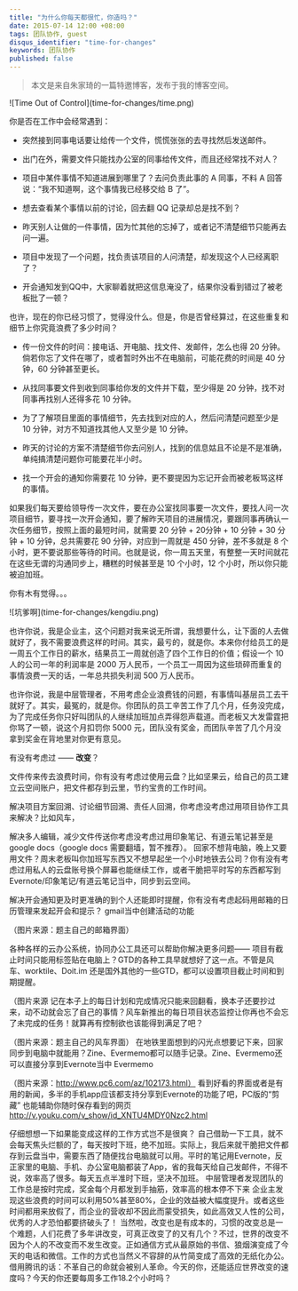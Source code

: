 ```yaml
---
title: "为什么你每天都很忙，你造吗？"
date: 2015-07-14 12:00 +08:00
tags: 团队协作, guest
disqus_identifier: "time-for-changes"
keywords: 团队协作
published: false
---
```


> 本文是来自朱家琦的一篇特邀博客，发布于我的博客空间。

<aside class="aside">
  ![Time Out of Control](time-for-changes/time.png)
</aside>

你是否在工作中会经常遇到：

* 突然接到同事电话要让给传一个文件，慌慌张张的去寻找然后发送邮件。

* 出门在外，需要文件只能找办公室的同事给传文件，而且还经常找不对人？

* 项目中某件事情不知道进展到哪里了？去问负责此事的 A 同事，不料 A 回答说：“我不知道啊，这个事情我已经移交给 B 了”。

* 想去查看某个事情以前的讨论，回去翻 QQ 记录却总是找不到？

* 昨天别人让做的一件事情，因为忙其他的忘掉了，或者记不清楚细节只能再去问一遍。

* 项目中发现了一个问题，找负责该项目的人问清楚，却发现这个人已经离职了？

* 开会通知发到QQ中，大家聊着就把这信息淹没了，结果你没看到错过了被老板批了一顿？

也许，现在的你已经习惯了，觉得没什么。但是，你是否曾经算过，在这些重复和细节上你究竟浪费了多少时间？

* 传一份文件的时间：接电话、开电脑、找文件、发邮件，怎么也得 20 分钟。倘若你忘了文件在哪了，或者暂时外出不在电脑前，可能花费的时间是 40 分钟，60 分钟甚至更长。

* 从找同事要文件到收到同事给你发的文件并下载，至少得是 20 分钟，找不对同事再找别人还得多花 10 分钟。

* 为了了解项目里面的事情细节，先去找到对应的人，然后问清楚问题至少是 10 分钟，对方不知道找其他人又至少是 10 分钟。

* 昨天的讨论的方案不清楚细节你去问别人，找到的信息姑且不论是不是准确，单纯搞清楚问题你可能要花半小时。

* 找一个开会的通知你需要花 10 分钟，更不要提因为忘记开会而被老板骂这样的事情。

如果我们每天要给领导传一次文件，要在办公室找同事要一次文件，要找人问一次项目细节，要寻找一次开会通知，要了解昨天项目的进展情况，要跟同事再确认一次任务细节，按照上面的最短时间，就需要 20 分钟 + 20分钟 + 10 分钟 + 30 分钟 + 10 分钟，总共需要花 90 分钟，对应到一周就是 450 分钟，差不多就是 8 个小时，更不要说那些等待的时间。也就是说，你一周五天里，有整整一天时间就花在这些无谓的沟通同步上，糟糕的时候甚至是 10 个小时，12 个小时，所以你只能被迫加班。

你有木有觉得。。。

<aside class="aside">
  ![坑爹啊](time-for-changes/kengdiu.png)
</aside>

也许你说，我是企业主，这个问题对我来说无所谓，我想要什么，让下面的人去做就好了，我不需要浪费这样的时间。其实，最亏的，就是你。本来你付给员工的是一周五个工作日的薪水，结果员工一周就创造了四个工作日的价值；假设一个 10 人的公司一年的利润率是 2000 万人民币，一个员工一周因为这些琐碎而重复的事情浪费一天的话，一年总共损失利润 500 万人民币。

也许你说，我是中层管理者，不用考虑企业浪费钱的问题，有事情叫基层员工去干就好了。其实，最冤的，就是你。你团队的员工辛苦工作了几个月，任务没完成，为了完成任务你只好叫团队的人继续加班加点弄得怨声载道。而老板又大发雷霆把你骂了一顿，说这个月扣罚你 5000 元，团队没有奖金，而团队辛苦了几个月没拿到奖金在背地里对你更有意见。

有没有考虑过 —— <b>改变</b>？

文件传来传去浪费时间，你有没有考虑过使用云盘？比如坚果云，给自己的员工建立云空间账户，把文件都存到云里，节约宝贵的工作时间。


解决项目方案回溯、讨论细节回溯、责任人回溯，你考虑没考虑过用项目协作工具来解决？比如风车，


解决多人编辑，减少文件传送你考虑没考虑过用印象笔记、有道云笔记甚至是google docs（google docs 需要翻墙，暂不推荐）。 回家不想背电脑，晚上又要用文件？周末老板叫你加班写东西又不想早起坐一个小时地铁去公司？你有没有考虑过用私人的云盘账号换个屏幕也能继续工作，或者干脆把平时写的东西都写到Evernote/印象笔记/有道云笔记当中，同步到云空间。

解决开会通知更及时更准确的到个人还能即时提醒，你有没有考虑起码用邮箱的日历管理来发起开会和提示？
gmail当中创建活动的功能


（图片来源：题主自己的邮箱界面）

各种各样的云办公系统，协同办公工具还可以帮助你解决更多问题——
项目有截止时间只能用标签贴在电脑上？GTD的各种工具早就想好了这一点。不管是风车、worktile、Doit.im 还是国外其他的一些GTD，都可以设置项目截止时间和到期提醒。



（图片来源
记在本子上的每日计划和完成情况只能来回翻看，换本子还要抄过来，动不动就会忘了自己的事情？风车新推出的每日项目状态监控让你再也不会忘了未完成的任务！就算再有控制欲也该能得到满足了吧？

（图片来源：题主自己的风车界面）
在地铁里面想到的闪光点想要记下来，回家同步到电脑中就能用？Zine、Evermemo都可以随手记录。Zine、Evermemo还可以直接分享到Evernote当中
 Evermemo




（图片来源：http://www.pc6.com/az/102173.html）
看到好看的界面或者是有用的新闻，多半的手机app应该都支持分享到Evernote的功能了吧，PC版的“剪藏” 也能辅助你随时保存看到的网页
          http://v.youku.com/v_show/id_XNTU4MDY0Nzc2.html


仔细想想一下如果能变成这样的工作方式岂不是很爽？
自己借助一下工具，就不会每天焦头烂额的了，每天按时下班，绝不加班。实际上，我后来就干脆把文件都存到云盘当中，需要东西了随便找台电脑就可以用。平时的笔记用Evernote，反正家里的电脑、手机、办公室电脑都装了App，省的我每天给自己发邮件，不得不说，效率高了很多。每天五点半准时下班，坚决不加班。
中层管理者发现团队的工作总是按时完成，奖金每个月都发到手抽筋，效率高的根本停不下来
企业主发现这些浪费的时间可以利用50%甚至80%，企业的效益被大幅度提升。或者这些时间都用来放假了，而企业的营收却不因此而蒙受损失，如此高效又人性的公司，优秀的人才恐怕都要挤破头了！
当然啦，改变也是有成本的，习惯的改变总是一个难题，人们花费了多年讲改变，可真正改变了的又有几个？不过，世界的改变不因为个人的不改变而不发生改变。正如通信方式从最原始的书信、狼烟演变成了今天的电话和微信。工作的方式也当然义不容辞的从竹简变成了高效的无纸化办公。借用腾讯的话：不革自己的命就会被别人革命。今天的你，还能适应世界改变的速度吗？今天的你还要每周多工作18.2个小时吗？
